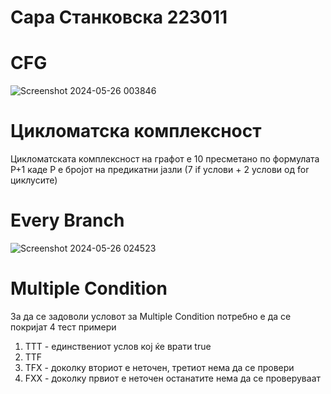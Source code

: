 # Сара Станковска 223011
# CFG
![Screenshot 2024-05-26 003846](https://github.com/sarastankovska/SI_2024_lab2_223011/assets/117545822/04f130e8-53ab-436d-9940-938250929795)
# Цикломатска комплексност
Цикломатската комплексност на графот е 10 пресметано по формулата P+1 каде P e бројот на предикатни јазли (7 if услови + 2 услови од for циклусите)
# Every Branch
![Screenshot 2024-05-26 024523](https://github.com/sarastankovska/SI_2024_lab2_223011/assets/117545822/5bba4839-83e9-4eb0-8e10-c4f7a05ca43c)
# Multiple Condition 
За да се задоволи условот за Multiple Condition потребно е да се покријат 4 тест примери
1. TTT - единствениот услов кој ќе врати true 
2. TTF 
3. TFX - доколку вториот е неточен, третиот нема да се провери
4. FXX - доколку првиот е неточен останатите нема да се проверуваат
